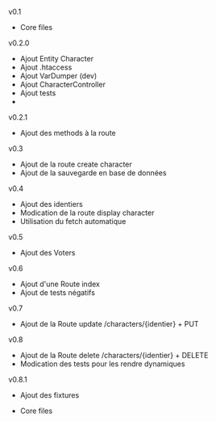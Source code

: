 v0.1

- Core files

v0.2.0
- Ajout Entity Character
- Ajout .htaccess
- Ajout VarDumper (dev)
- Ajout CharacterController
- Ajout tests
- 
v0.2.1
- Ajout des methods à la route

v0.3
- Ajout de la route create character
- Ajout de la sauvegarde en base de données

v0.4

- Ajout des identiers
- Modication de la route display character
- Utilisation du fetch automatique

v0.5

- Ajout des Voters

v0.6

- Ajout d'une Route index
- Ajout de tests négatifs

v0.7

- Ajout de la Route update /characters/{identier} + PUT

v0.8

- Ajout de la Route delete /characters/{identier} + DELETE
- Modication des tests pour les rendre dynamiques

v0.8.1

- Ajout des fixtures

- Core files